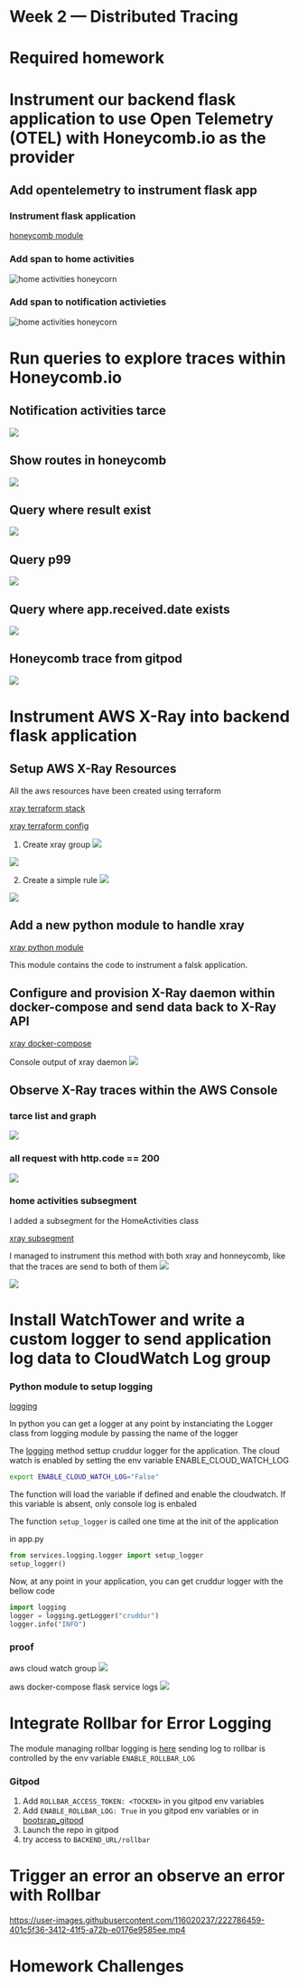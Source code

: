 # Week 2 — Distributed Tracing

# Required homework
# Instrument our backend flask application to use Open Telemetry (OTEL) with Honeycomb.io as the provider

## Add opentelemetry to instrument flask app 
### Instrument flask application
[honeycomb module](../backend-flask/services/tracing/honycomb.py)

### Add span to home activities

![home activities honeycorn](../_docs/assets/week2/home-activities-honeycorn.png)   


### Add span to notification activieties

![home activities honeycorn](../_docs/assets/week2/notification-activities-heneycomb.png)

# Run queries to explore traces within Honeycomb.io

## Notification activities tarce
![](../_docs/assets/week2/honneycomb-app-notification-activities-trace.png)

## Show routes in honeycomb
![](../_docs/assets/week2/honeycomb-routes.png)

## Query where result exist
![](../_docs/assets/week2/honeycomb-query-app-result-exist.png)

## Query p99
![](../_docs/assets/week2/honeycomb-p99.png)

## Query where app.received.date exists

![](../_docs/assets/week2/honeycomb-where-attribute-exist.png)

## Honeycomb trace from gitpod
![](../_docs/assets/week2/honeycomb-gitpod.png)


# Instrument AWS X-Ray into backend flask application

## Setup AWS X-Ray Resources
All the aws resources have been created using terraform

[xray terraform stack](../terraform/stacks/xray/)

[xray terraform config](../terraform/config/xray/)


1. Create xray group
![](../_docs/assets/week2/terragrunt-create-group.png)

![](../_docs/assets/week2/aws-xray-group-proof.png)

2. Create a simple rule
![](../_docs/assets/week2/terragrunt-create-simple-rule.png)

![](../_docs/assets/week2/aws-simple-rule-proof.png)


## Add a new python module to handle xray
[xray python module](../backend-flask/services/tracing/aws_xray.py)

This module contains the code to instrument a falsk application. 

## Configure and provision X-Ray daemon within docker-compose and send data back to X-Ray API
[xray docker-compose](../docker-compose.yml#L73-82)

Console output of xray daemon
![](../_docs/assets/week2/xray-daemon-in-docker.png)

## Observe X-Ray traces within the AWS Console

### tarce list and graph
![](../_docs/assets/week2/xray-aws-cpnsole-trace-list-graph.png)

### all request with http.code == 200
![](../_docs/assets/week2/xray-qyery-http-code-200.png)

### home activities subsegment

I added a subsegment for the HomeActivities class 

[xray subsegment](../backend-flask/services/home_activities.py)

I managed to instrument this method with both xray and honneycomb, like that the traces are send to both of them
![](../_docs/assets/week2/aws-xray-subsegment-image.png)

![](../_docs/assets/week2/aws-xray-subsegment-raw.png)

# Install WatchTower and write a custom logger to send application log data to CloudWatch Log group

### Python module to setup logging

[logging](../backend-flask/services/logging/logger.py)

In python you can get a logger at any point by instanciating the Logger class from logging module by passing the name of the logger 

The [logging](../backend-flask/services/logging/logger.py) method settup cruddur logger for the application. The cloud watch is enabled by setting the env variable ENABLE_CLOUD_WATCH_LOG

```bash 
export ENABLE_CLOUD_WATCH_LOG="False"
```

The function will load the variable if defined and enable the cloudwatch. If this variable is absent, only console log is enbaled

The function `setup_logger` is called one time at the init of the application

in app.py
```python 
from services.logging.logger import setup_logger
setup_logger()
```
Now, at any point in your application, you can get cruddur logger with the bellow code 

```python
import logging
logger = logging.getLogger("cruddur")
logger.info("INFO")
```
### proof

aws cloud watch group
![](../_docs/assets/week2/aws-cloudwatch-log-proof.png)

aws docker-compose flask service logs
![](../_docs/assets/week2/aws-cloudwatch-console-log.png)

# Integrate Rollbar for Error Logging

The module managing rollbar logging is [here](../backend-flask/services/logging/rollbar.py)
sending log to rollbar is controlled by the env variable `ENABLE_ROLLBAR_LOG`

### Gitpod
1. Add `ROLLBAR_ACCESS_TOKEN: <TOCKEN>` in you gitpod env variables
2. Add `ENABLE_ROLLBAR_LOG: True` in you gitpod env variables or in  [bootsrap_gitpod](../bash/bootstrap_gitpod.sh#L24-34)
3. Launch the repo in gitpod
4. try access to `BACKEND_URL/rollbar`

# Trigger an error an observe an error with Rollbar
https://user-images.githubusercontent.com/116020237/222786459-401c5f36-3412-41f5-a72b-e0176e9585ee.mp4

# Homework Challenges








